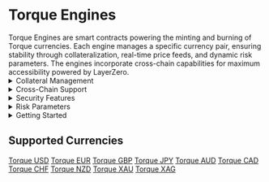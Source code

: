 # Torque Engines

<div class="intro-description">
Torque Engines are smart contracts powering the minting and burning of Torque currencies. Each engine manages a specific currency pair, ensuring stability through collateralization, real-time price feeds, and dynamic risk parameters. The engines incorporate cross-chain capabilities for maximum accessibility powered by LayerZero.
</div>

<div class="faq-container">

<details>
<summary>Collateral Management</summary>
<div>
Deposit and redeem collateral with real-time price feeds, health factor monitoring, and liquidation protection.
</div>
</details>

<details>
<summary>Cross-Chain Support</summary>
<div>
LayerZero integration for cross-chain minting and burning with gas-efficient operations and secure message passing.
</div>
</details>

<details>
<summary>Security Features</summary>
<div>
Reentrancy protection, oracle validation, health checks, liquidation incentives, and emergency pause capability.
</div>
</details>

<details>
<summary>Risk Parameters</summary>
<div>
98% liquidation threshold, 20% liquidation bonus, minimum health factor requirements, and precision handling.
</div>
</details>

<details>
<summary>Getting Started</summary>
<div class="faq-reward">
To begin using Torque's currency engines, first select your desired Torque currency from the supported options. Then, deposit collateral to mint your chosen Torque tokens. Throughout the process, make sure to monitor your health factor to maintain a safe position. When you're ready to exit, you can redeem your collateral at any time. Remember to check cross-chain gas fees and verify oracle prices before executing transactions.
</div>
</details>

</div>

## Supported Currencies

<div class="currency-grid">
  <a href="https://www.torque.fi/mint?expanded=torque+usd" class="currency-item">Torque USD</a>
  <a href="https://www.torque.fi/mint?expanded=torque+eur" class="currency-item">Torque EUR</a>
  <a href="https://www.torque.fi/mint?expanded=torque+gbp" class="currency-item">Torque GBP</a>
  <a href="https://www.torque.fi/mint?expanded=torque+jpy" class="currency-item">Torque JPY</a>
  <a href="https://www.torque.fi/mint?expanded=torque+aud" class="currency-item">Torque AUD</a>
  <a href="https://www.torque.fi/mint?expanded=torque+cad" class="currency-item">Torque CAD</a>
  <a href="https://www.torque.fi/mint?expanded=torque+chf" class="currency-item">Torque CHF</a>
  <a href="https://www.torque.fi/mint?expanded=torque+nzd" class="currency-item">Torque NZD</a>
  <a href="https://www.torque.fi/mint?expanded=torque+xau" class="currency-item">Torque XAU</a>
  <a href="https://www.torque.fi/mint?expanded=torque+xag" class="currency-item">Torque XAG</a>
</div> 